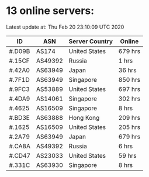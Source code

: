 # 13 online servers:

Latest update at: Thu Feb 20 23:10:09 UTC 2020

| ID | ASN | Server Country | Online |
| -- | --- | -------------- | ------ |
| #.D09B | AS174 | United States | 679 hrs |
| #.15CF | AS49392 | Russia | 1 hrs |
| #.42A0 | AS63949 | Japan | 36 hrs |
| #.7F1D | AS63949 | Singapore | 850 hrs |
| #.9FC3 | AS53889 | United States | 697 hrs |
| #.4DA9 | AS14061 | Singapore | 302 hrs |
| #.4625 | AS16509 | Singapore | 8 hrs |
| #.BD3E | AS63888 | Hong Kong | 209 hrs |
| #.1625 | AS16509 | United States | 205 hrs |
| #.2A79 | AS63949 | Japan | 679 hrs |
| #.CA8A | AS49392 | Russia | 6 hrs |
| #.CD47 | AS23033 | United States | 59 hrs |
| #.331C | AS63930 | Singapore | 8 hrs |

